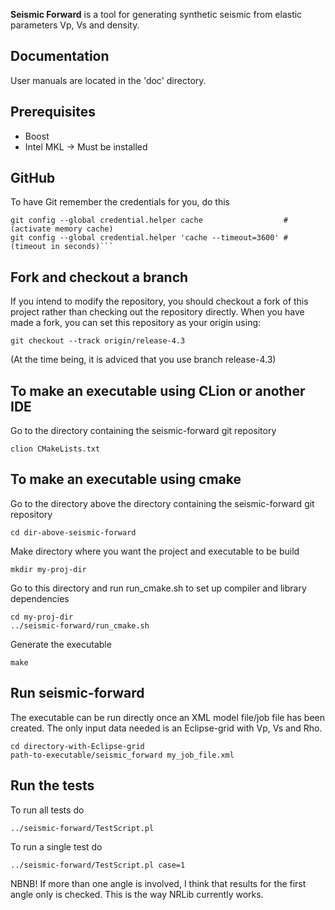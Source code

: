 **Seismic Forward** is a tool for generating synthetic seismic from elastic parameters Vp, Vs and density.

## Documentation

User manuals are located in the 'doc' directory.

## Prerequisites

- Boost     
- Intel MKL -> Must be installed


## GitHub

To have Git remember the credentials for you, do this

```
git config --global credential.helper cache                  # (activate memory cache)
git config --global credential.helper 'cache --timeout=3600' # (timeout in seconds)```
```

## Fork and checkout a branch

If you intend to modify the repository, you should checkout a fork of this
project rather than checking out the repository directly. When you have made
a fork, you can set this repository as your origin using:

```
git checkout --track origin/release-4.3
```
(At the time being, it is adviced that you use branch release-4.3)


## To make an executable using CLion or another IDE

Go to the directory containing the seismic-forward git repository

```
clion CMakeLists.txt
```


## To make an executable using cmake

Go to the directory above the directory containing the seismic-forward git repository

```
cd dir-above-seismic-forward
```
Make directory where you want the project and executable to be build

```
mkdir my-proj-dir
```

Go to this directory and run run_cmake.sh to set up compiler and library dependencies

```
cd my-proj-dir
../seismic-forward/run_cmake.sh
```

Generate the executable

```
make
```


## Run seismic-forward

The executable can be run directly once an XML model file/job file has been created. The only input data needed is an Eclipse-grid with Vp, Vs and Rho.

```
cd directory-with-Eclipse-grid
path-to-executable/seismic_forward my_job_file.xml
```


## Run the tests

To run all tests do

```
../seismic-forward/TestScript.pl
```

To run a single test do

```
../seismic-forward/TestScript.pl case=1
```

NBNB! If more than one angle is involved, I think that results for the first angle only is checked. This is the way NRLib currently works.
